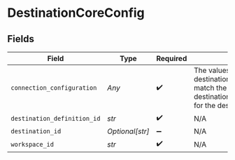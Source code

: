 # DestinationCoreConfig


## Fields

| Field                                                                                                                                                                          | Type                                                                                                                                                                           | Required                                                                                                                                                                       | Description                                                                                                                                                                    |
| ------------------------------------------------------------------------------------------------------------------------------------------------------------------------------ | ------------------------------------------------------------------------------------------------------------------------------------------------------------------------------ | ------------------------------------------------------------------------------------------------------------------------------------------------------------------------------ | ------------------------------------------------------------------------------------------------------------------------------------------------------------------------------ |
| `connection_configuration`                                                                                                                                                     | *Any*                                                                                                                                                                          | :heavy_check_mark:                                                                                                                                                             | The values required to configure the destination. The schema for this must match the schema return by destination_definition_specifications/get for the destinationDefinition. |
| `destination_definition_id`                                                                                                                                                    | *str*                                                                                                                                                                          | :heavy_check_mark:                                                                                                                                                             | N/A                                                                                                                                                                            |
| `destination_id`                                                                                                                                                               | *Optional[str]*                                                                                                                                                                | :heavy_minus_sign:                                                                                                                                                             | N/A                                                                                                                                                                            |
| `workspace_id`                                                                                                                                                                 | *str*                                                                                                                                                                          | :heavy_check_mark:                                                                                                                                                             | N/A                                                                                                                                                                            |